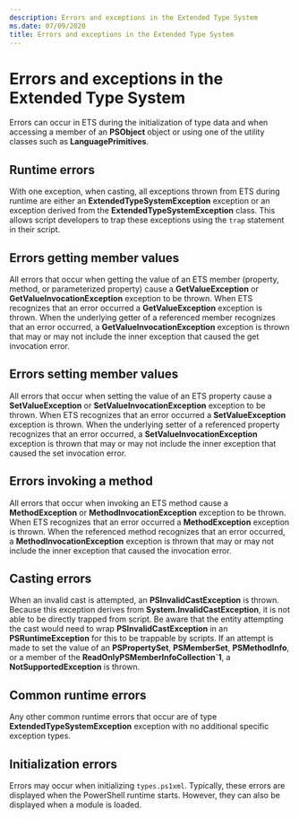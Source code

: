 ```yaml
---
description: Errors and exceptions in the Extended Type System
ms.date: 07/09/2020
title: Errors and exceptions in the Extended Type System
---
```

# Errors and exceptions in the Extended Type System

Errors can occur in ETS during the initialization of type data and when accessing a member of an
**PSObject** object or using one of the utility classes such as **LanguagePrimitives**.

## Runtime errors

With one exception, when casting, all exceptions thrown from ETS during runtime are either an
**ExtendedTypeSystemException** exception or an exception derived from the
**ExtendedTypeSystemException** class. This allows script developers to trap these exceptions using
the `trap` statement in their script.

## Errors getting member values

All errors that occur when getting the value of an ETS member (property, method, or parameterized
property) cause a **GetValueException** or **GetValueInvocationException** exception to be thrown.
When ETS recognizes that an error occurred a **GetValueException** exception is thrown. When the
underlying getter of a referenced member recognizes that an error occurred, a
**GetValueInvocationException** exception is thrown that may or may not include the inner exception
that caused the get invocation error.

## Errors setting member values

All errors that occur when setting the value of an ETS property cause a **SetValueException** or
**SetValueInvocationException** exception to be thrown. When ETS recognizes that an error occurred a
**SetValueException** exception is thrown. When the underlying setter of a referenced property
recognizes that an error occurred, a **SetValueInvocationException** exception is thrown that may or
may not include the inner exception that caused the set invocation error.

## Errors invoking a method

All errors that occur when invoking an ETS method cause a **MethodException** or
**MethodInvocationException** exception to be thrown. When ETS recognizes that an error occurred a
**MethodException** exception is thrown. When the referenced method recognizes that an error
occurred, a **MethodInvocationException** exception is thrown that may or may not include the inner
exception that caused the invocation error.

## Casting errors

When an invalid cast is attempted, an **PSInvalidCastException** is thrown. Because this exception
derives from **System.InvalidCastException**, it is not able to be directly trapped from script. Be
aware that the entity attempting the cast would need to wrap **PSInvalidCastException** in an
**PSRuntimeException** for this to be trappable by scripts. If an attempt is made to set the value
of an **PSPropertySet**, **PSMemberSet**, **PSMethodInfo**, or a member of the
**ReadOnlyPSMemberInfoCollection`1**, a **NotSupportedException** is thrown.

## Common runtime errors

Any other common runtime errors that occur are of type **ExtendedTypeSystemException** exception
with no additional specific exception types.

## Initialization errors

Errors may occur when initializing `types.ps1xml`. Typically, these errors are displayed when the
PowerShell runtime starts. However, they can also be displayed when a module is loaded.
